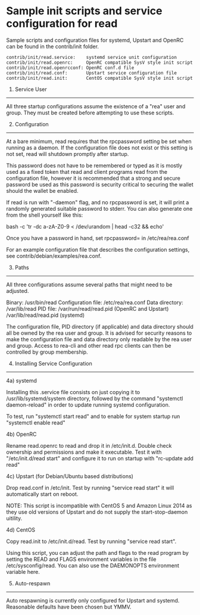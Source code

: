 Sample init scripts and service configuration for read
==========================================================

Sample scripts and configuration files for systemd, Upstart and OpenRC
can be found in the contrib/init folder.

    contrib/init/read.service:    systemd service unit configuration
    contrib/init/read.openrc:     OpenRC compatible SysV style init script
    contrib/init/read.openrcconf: OpenRC conf.d file
    contrib/init/read.conf:       Upstart service configuration file
    contrib/init/read.init:       CentOS compatible SysV style init script

1. Service User
---------------------------------

All three startup configurations assume the existence of a "rea" user
and group.  They must be created before attempting to use these scripts.

2. Configuration
---------------------------------

At a bare minimum, read requires that the rpcpassword setting be set
when running as a daemon.  If the configuration file does not exist or this
setting is not set, read will shutdown promptly after startup.

This password does not have to be remembered or typed as it is mostly used
as a fixed token that read and client programs read from the configuration
file, however it is recommended that a strong and secure password be used
as this password is security critical to securing the wallet should the
wallet be enabled.

If read is run with "-daemon" flag, and no rpcpassword is set, it will
print a randomly generated suitable password to stderr.  You can also
generate one from the shell yourself like this:

bash -c 'tr -dc a-zA-Z0-9 < /dev/urandom | head -c32 && echo'

Once you have a password in hand, set rpcpassword= in /etc/rea/rea.conf

For an example configuration file that describes the configuration settings,
see contrib/debian/examples/rea.conf.

3. Paths
---------------------------------

All three configurations assume several paths that might need to be adjusted.

Binary:              /usr/bin/read
Configuration file:  /etc/rea/rea.conf
Data directory:      /var/lib/read
PID file:            /var/run/read/read.pid (OpenRC and Upstart)
                     /var/lib/read/read.pid (systemd)

The configuration file, PID directory (if applicable) and data directory
should all be owned by the rea user and group.  It is advised for security
reasons to make the configuration file and data directory only readable by the
rea user and group.  Access to rea-cli and other read rpc clients
can then be controlled by group membership.

4. Installing Service Configuration
-----------------------------------

4a) systemd

Installing this .service file consists on just copying it to
/usr/lib/systemd/system directory, followed by the command
"systemctl daemon-reload" in order to update running systemd configuration.

To test, run "systemctl start read" and to enable for system startup run
"systemctl enable read"

4b) OpenRC

Rename read.openrc to read and drop it in /etc/init.d.  Double
check ownership and permissions and make it executable.  Test it with
"/etc/init.d/read start" and configure it to run on startup with
"rc-update add read"

4c) Upstart (for Debian/Ubuntu based distributions)

Drop read.conf in /etc/init.  Test by running "service read start"
it will automatically start on reboot.

NOTE: This script is incompatible with CentOS 5 and Amazon Linux 2014 as they
use old versions of Upstart and do not supply the start-stop-daemon uitility.

4d) CentOS

Copy read.init to /etc/init.d/read. Test by running "service read start".

Using this script, you can adjust the path and flags to the read program by
setting the READ and FLAGS environment variables in the file
/etc/sysconfig/read. You can also use the DAEMONOPTS environment variable here.

5. Auto-respawn
-----------------------------------

Auto respawning is currently only configured for Upstart and systemd.
Reasonable defaults have been chosen but YMMV.
